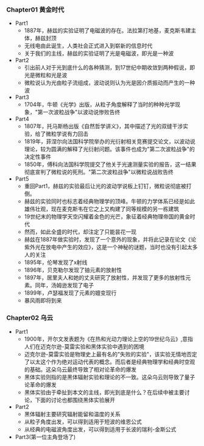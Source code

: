 ### Chapter01 黄金时代

- Part1
  - 1887年，赫兹的实验证明了电磁波的存在。法拉第打地基，麦克斯韦建主体，赫兹封顶
  - 无线电由此诞生，人类社会正式进入到崭新的信息时代
  - 关于我们的主线，赫兹的实验证明了光是电磁波，即光是一种波
- Part2
  - 引出前人对于光到底什么的各种猜测，到17世纪中期收敛到两种假说，即光是微粒和光是波
  - 微粒说认为光由粒子流组成，波动说则认为光是因介质振动而产生的一种波
- Part3
  - 1704年，牛顿《光学》出版，从粒子角度解释了当时的种种光学现象，"第一次波粒战争"以波动说惨败告终
- Part4
  - 1807年，托马斯杨出版《自然哲学讲义》，其中描述了光的双缝干涉实验，给了微粒学说有力回击
  - 1819年，菲涅尔向法国科学院举办的光衍射相关竞赛提交论文，以波动说理论，较为圆满的解释了光衍射问题。该事件也成为"第二次波粒战争"的决定性事件
  - 1850年，傅科向法国科学院提交了他关于光速测量实验的报告，这一结果彻底宣判了微粒说的死刑。"第二次波粒战争"以微粒说战败告终
- Part5
  - 重回Part1，赫兹的实验最后让光的波动学说板上钉钉，微粒说彻底被打倒。
  - 赫兹的实验同时也标志着经典物理学的顶峰。牛顿的力学体系已经是如此雄伟壮观，现在麦克斯韦在它之上又构建了同等规模的另一栋建筑
  - 19世纪末的物理学天空闪耀着金色的光芒，象征着经典物理帝国的黄金时代
  - 然而，如此全盛的时代，却注定了只能昙花一现
  - 赫兹在1887年做实验时，发现了一个意外的现象，并将此记录在论文《论紫外光在放电中产生的效应》，这是一个神秘的谜题，当时也没有引起太多人的关注
  - 1895年，伦琴发现了x射线
  - 1896年，贝克勒尔发现了铀元素的放射性
  - 1897年，居里夫人和她的丈夫研究了放射性，并发现了更多的放射性元素。同年，汤姆逊发现了电子
  - 1899年，卢瑟福发现了元素的嬗变现行
  - 暴风雨即将到来

### Chapter02 乌云

- Part1
  - 1900年，开尔文发表题为《在热和光动力理论上空的19世纪乌云》,意指人们在迈克尔逊-莫雷实验和黑体实验中遇到的困境
  - 迈克尔逊-莫雷实验是物理史上最有名的"失败的实验"，该实验无情地否定了以太这个作为绝对运动代表的概念。而后者是经典物理学和经典时空观的基础。这朵乌云最终导致了相对论革命的爆发
  - 黑体实验则指的是黑体辐射实验和理论的不一致。这朵乌云则导致了量子论革命的爆发
  - 黑体实验由于牵扯到本文的主线，即光到底是什么？在后续中被主要讨论，下面的讨论也都围绕黑体实验展开
- Part2
  - 黑体辐射主要研究辐射能留和温度的关系
  - 从粒子角度出发，可以得到适用于短波的维恩公式
  - 从经典的电磁波角度出发，可以得到适用于长波的瑞利-金斯公式
- Part3(第一位主角登场了)




